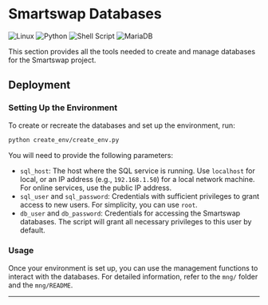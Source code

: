 # Smartswap Databases

![Linux](https://img.shields.io/badge/Linux-FCC624?style=for-the-badge&logo=linux&logoColor=black)
![Python](https://img.shields.io/badge/Python-FFD43B?style=for-the-badge&logo=python&logoColor=blue)
![Shell Script](https://img.shields.io/badge/Shell_Script-121011?style=for-the-badge&logo=gnu-bash&logoColor=white)
![MariaDB](https://img.shields.io/badge/MariaDB-003545?style=for-the-badge&logo=mariadb&logoColor=white)

This section provides all the tools needed to create and manage databases for the Smartswap project.

## Deployment

### Setting Up the Environment

To create or recreate the databases and set up the environment, run:

```bash
python create_env/create_env.py
```

You will need to provide the following parameters:
- `sql_host`: The host where the SQL service is running. Use `localhost` for local, or an IP address (e.g., `192.168.1.50`) for a local network machine. For online services, use the public IP address.
- `sql_user` and `sql_password`: Credentials with sufficient privileges to grant access to new users. For simplicity, you can use `root`.
- `db_user` and `db_password`: Credentials for accessing the Smartswap databases. The script will grant all necessary privileges to this user by default.

### Usage

Once your environment is set up, you can use the management functions to interact with the databases. For detailed information, refer to the `mng/` folder and the `mng/README`.

---
